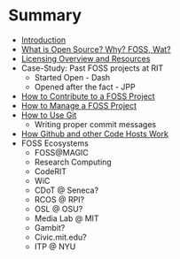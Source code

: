 # Summary

* [Introduction](README.md)
* [What is Open Source? Why? FOSS, Wat?](chapters/fosswat.md)
* [Licensing Overview and Resources](chapters/licensing.md)
* Case-Study: Past FOSS projects at RIT
   * Started Open - Dash
   * Opened after the fact - JPP
* [How to Contribute to a FOSS Project](chapters/contributing.md)
* [How to Manage a FOSS Project](chapters/projectmanagement.md)
* [How to Use Git](chapters/howtogit.md)
   * Writing proper commit messages
* [How Github and other Code Hosts Work](chapters/hostingcode.md)
* FOSS Ecosystems
   * FOSS@MAGIC
   * Research Computing
   * CodeRIT
   * WiC
   * CDoT @ Seneca?
   * RCOS @ RPI?
   * OSL @ OSU?
   * Media Lab @ MIT
   * Gambit?
   * Civic.mit.edu?
   * ITP @ NYU

